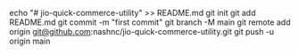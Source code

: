 echo "# jio-quick-commerce-utility" >> README.md
git init
git add README.md
git commit -m "first commit"
git branch -M main
git remote add origin git@github.com:nashnc/jio-quick-commerce-utility.git
git push -u origin main
